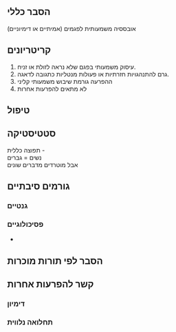 ## הסבר כללי 
אובססיה משמעותית לפגמים (אמיתיים או דימיוניים)

## קריטריונים
1. עיסוק משמעותי בפגם שלא נראה לזולת או זניח.
2. גרם להתנהגויות חזרתיות או פעולות מנטליות כתגובה לדאגה.
4. ההפרעה גורמת שיבוש משמעותי קליני
5. לא מתאים להפרעות אחרות
## טיפול

## סטטיסטיקה
תפוצה כללית -    
נשים = גברים  
אבל מוטרדים מדברים שונים
## גורמים סיבתיים
### גנטיים
### פסיכולוגיים
* 
## הסבר לפי תורות מוכרות


## קשר להפרעות אחרות

### דימיון
### תחלואה נלווית
